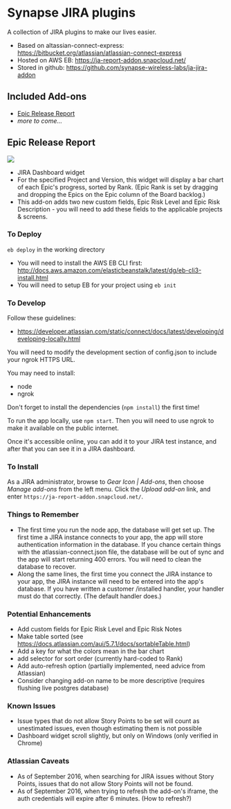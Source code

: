 # Synapse JIRA plugins

A collection of JIRA plugins to make our lives easier.

* Based on altassian-connect-express: https://bitbucket.org/atlassian/atlassian-connect-express
* Hosted on AWS EB: https://ja-report-addon.snapcloud.net/
* Stored in github: https://github.com/synapse-wireless-labs/ja-jira-addon

## Included Add-ons

* [Epic Release Report](#EpicReleaseReport)
* *more to come...*

## <a name="EpicReleaseReport"></a> Epic Release Report

![](https://ja-report-addon.snapcloud.net/Thumbnail.PNG)

* JIRA Dashboard widget
* For the specified Project and Version, this widget will display a bar chart of each Epic's progress, sorted by Rank. (Epic Rank is set by dragging and dropping the Epics on the Epic column of the Board backlog.)
* This add-on adds two new custom fields, Epic Risk Level and Epic Risk Description - you will need to add these fields to the applicable projects & screens.

### To Deploy

``eb deploy`` in the working directory

* You will need to install the AWS EB CLI first: http://docs.aws.amazon.com/elasticbeanstalk/latest/dg/eb-cli3-install.html
* You will need to setup EB for your project using ``eb init``

### To Develop

Follow these guidelines:

* https://developer.atlassian.com/static/connect/docs/latest/developing/developing-locally.html

You will need to modify the development section of config.json to include your ngrok HTTPS URL.

You may need to install:

* node
* ngrok

Don't forget to install the dependencies (``npm install``) the first time!

To run the app locally, use ``npm start``. Then you will need to use ngrok to make it available on the public internet.

Once it's accessible online, you can add it to your JIRA test instance, and after that you can see it in a JIRA dashboard.

### To Install

As a JIRA administrator, browse to *Gear Icon | Add-ons*, then choose *Manage add-ons* from the left menu. Click the *Upload add-on* link, and enter ``https://ja-report-addon.snapcloud.net/``.

### Things to Remember

* The first time you run the node app, the database will get set up. The first time a JIRA instance connects to your app, the app will store authentication information in the database. If you chance certain things with the atlassian-connect.json file, the database will be out of sync and the app will start returning 400 errors. You will need to clean the database to recover.
* Along the same lines, the first time you connect the JIRA instance to your app, the JIRA instance will need to be entered into the app's database. If you have written a customer /installed handler, your handler must do that correctly. (The default handler does.)

### Potential Enhancements

* Add custom fields for Epic Risk Level and Epic Risk Notes
* Make table sorted (see https://docs.atlassian.com/aui/5.7.1/docs/sortableTable.html)
* Add a key for what the colors mean in the bar chart
* add selector for sort order (currently hard-coded to Rank)
* Add auto-refresh option (partially implemented, need advice from Atlassian)
* Consider changing add-on name to be more descriptive (requires flushing live postgres database)

### Known Issues

* Issue types that do not allow Story Points to be set will count as unestimated issues, even though estimating them is not possible
* Dashboard widget scroll slightly, but only on Windows (only verified in Chrome)

### Atlassian Caveats

* As of September 2016, when searching for JIRA issues without Story Points, issues that do not allow Story Points will not be found.
* As of September 2016, when trying to refresh the add-on's iframe, the auth credentials will expire after 6 minutes. (How to refresh?)